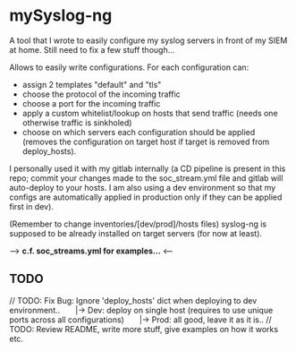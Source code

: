 mySyslog-ng
===========

A tool that I wrote to easily configure my syslog servers in front of my SIEM at home.
Still need to fix a few stuff though...


Allows to easily write configurations. For each configuration can:
- assign 2 templates "default" and "tls"
- choose the protocol of the incoming traffic
- choose a port for the incoming traffic
- apply a custom whitelist/lookup on hosts that send traffic (needs one otherwise traffic is sinkholed)
- choose on which servers each configuration should be applied (removes the configuration on target host if target is removed from deploy_hosts).

I personally used it with my gitlab internally (a CD pipeline is present in this repo; commit your changes made to the soc_stream.yml file and gitlab will auto-deploy to your hosts. I am also using a dev environment so that my configs are automatically applied in production only if they can be applied first in dev).

(Remember to change inventories/[dev/prod]/hosts files)
syslog-ng is supposed to be already installed on target servers (for now at least).

--> **c.f. soc_streams.yml for examples...** <--

## TODO
// TODO: Fix Bug: Ignore 'deploy_hosts' dict when deploying to dev environment..
&nbsp;&nbsp;&nbsp;&nbsp;&nbsp;&nbsp;|-> Dev: deploy on single host (requires to use unique ports across all configurations)
&nbsp;&nbsp;&nbsp;&nbsp;&nbsp;&nbsp;|-> Prod: all good, leave it as it is..
// TODO: Review README, write more stuff, give examples on how it works etc.
